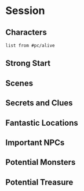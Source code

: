 # Session

## Characters
```dataview
list from #pc/alive 
```

## Strong Start


## Scenes


## Secrets and Clues


## Fantastic Locations


## Important NPCs


## Potential Monsters


## Potential Treasure

